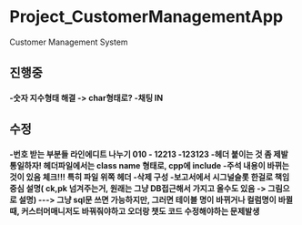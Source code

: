 # Project_CustomerManagementApp
Customer Management System

<h2> 진행중 </h2>
<h4>
-숫자 지수형태 해결 -> char형태로?
-채팅 IN
</h4>





<h2> 수정 </h2>
<h4>
-번호 받는 부분들 라인에디트 나누기 010 - 12213 -123123
-헤더 붙이는 것 좀 제발 통일하자!  헤더파일에서는 class name 형태로, cpp에 include
-주석 내용이 바뀌는 것이 있음 체크!!! 특히 파일 위쪽 헤더 
-삭제 구성
-보고서에서 시그널슬롯 한걸로 책임중심 설명( ck,pk 넘겨주는거, 원래는 그냥 DB접근해서 가지고 올수도 있음 -> 그림으로 설명) 
---> 그냥 sql문 쓰면 가능하지만, 그러면 테이블 명이 바뀌거나 컬럼명이 바뀔때, 커스터머매니저도 바꿔줘야하고 오더랑 챗도 코드 수정해야하는 문제발생
</h4>

